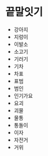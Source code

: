 # 끝말잇기

- 강아지
- 지렁이
- 이발소
- 소고기
- 기러기
- 기차
- 차표
- 표범
- 범인
- 인기가요
- 요괴
- 괴물
- 물통
- 통돌이
- 이자
- 자전거
- 거위